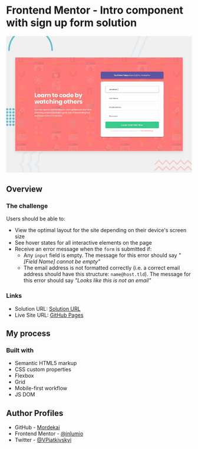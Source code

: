 # Frontend Mentor - Intro component with sign up form solution

![Design preview for the Intro component with sign up form coding challenge](./design/desktop-preview.jpg)

## Overview

### The challenge

Users should be able to:

- View the optimal layout for the site depending on their device's screen size
- See hover states for all interactive elements on the page
- Receive an error message when the `form` is submitted if:
  - Any `input` field is empty. The message for this error should say *"[Field Name] cannot be empty"*
  - The email address is not formatted correctly (i.e. a correct email address should have this structure: `name@host.tld`). The message for this error should say *"Looks like this is not an email"*

### Links

- Solution URL: [Solution URL](https://www.frontendmentor.io/solutions/news-homepage-qfnkf_0M2L)
- Live Site URL: [GitHub Pages](https://inlumio.github.io/fm-news-homepage/)

## My process

### Built with

- Semantic HTML5 markup
- CSS custom properties
- Flexbox
- Grid
- Mobile-first workflow
- JS DOM

## Author Profiles

- GitHub - [Mordekai](https://github.com/inlumio)
- Frontend Mentor - [@inlumio](https://www.frontendmentor.io/profile/inlumio)
- Twitter - [@VPiatkivskyi](https://twitter.com/VPiatkivskyi)
